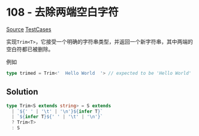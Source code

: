 # 108 - 去除两端空白字符

[Source](https://github.com/lybenson/ts-checker/blob/master/src/108-medium-trim/template.ts) [TestCases]((https://github.com/lybenson/ts-checker/blob/master/src/108-medium-trim/test-cases.ts))

实现`Trim<T>`，它接受一个明确的字符串类型，并返回一个新字符串，其中两端的空白符都已被删除。

例如

```ts
type trimed = Trim<'  Hello World  '> // expected to be 'Hello World'
```

## Solution

```ts
type Trim<S extends string> = S extends
  | `${' ' | '\t' | '\n'}${infer T}`
  | `${infer T}${' ' | '\t' | '\n'}`
  ? Trim<T>
  : S
```
